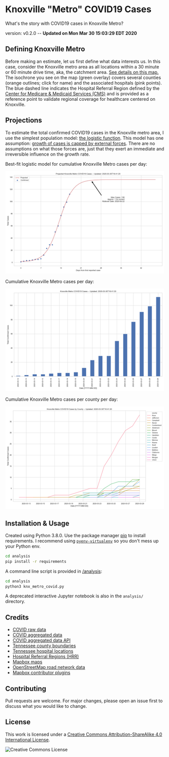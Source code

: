 # Knoxville "Metro" COVID19 Cases

What's the story with COVID19 cases in Knoxville Metro?

version: v0.2.0 -- **Updated on Mon Mar 30 15:03:29 EDT 2020**

## Defining Knoxville Metro

Before making an estimate, let us first define what data interests us. In this case, consider the Knoxville metro area as all locations within a 30 minute or 60 minute drive time, aka, the catchment area. [See details on this map.](https://www.kcavagnolo.com/knx-covid/) The isochrone you see on the map (green overlay) covers several counties (orange outlines; click for name) and the associated hospitals (pink points). The blue dashed line indicates the Hospital Referral Region defined by the [Center for Medicare & Medicaid Services (CMS)](https://www.cms.gov/) and is provided as a reference point to validate regional coverage for healthcare centered on Knoxville.

## Projections

To estimate the total confirmed COVID19 cases in the Knoxville metro area, I use the simplest population model: [the logistic function](https://en.wikipedia.org/wiki/Logistic_function#In_ecology:_modeling_population_growth). This model has one assumption: [growth of cases is capped by external forces](https://www.khanacademy.org/science/biology/ecology/population-growth-and-regulation/a/exponential-logistic-growth). There are no assumptions on what those forces are, just that they exert an immediate and irreversible influence on the growth rate.

Best-fit logistic model for cumulative Knoxville Metro cases per day:

![Best-fit logistic model for cumulative Knoxville Metro cases per day](/imgs/metro-all-fit.png)

Cumulative Knoxville Metro cases per day:

![Cumulative Knoxville Metro cases per day](/imgs/metro-all.png)

Cumulative Knoxville Metro cases per county per day:

![Cumulative Knoxville Metro cases per county per day](/imgs/metro-county-cases.png)

## Installation & Usage

Created using Python 3.8.0. Use the package manager [pip](https://pip.pypa.io/en/stable/) to install requirements. I recommend using [`pyenv-virtualenv`](https://github.com/pyenv/pyenv-virtualenv) so you don't mess up your Python env.

```bash
cd analysis
pip install -r requirements
```

A command line script is provided in [/analysis](/analysis):

```bash
cd analysis
python3 knx_metro_covid.py
```

A deprecated interactive Jupyter notebook is also in the `analysis/` directory.

## Credits

- [COVID raw data](https://github.com/CSSEGISandData/COVID-19)
- [COVID aggregated data](https://github.com/pomber/covid19)
- [COVID aggregated data API](https://covid19api.com/)
- [Tennessee county boundaries](https://tn-tnmap.opendata.arcgis.com/datasets/TWRA::tn-counties)
- [Tennessee hospital locations](https://hub.arcgis.com/datasets/TDH::hospitals)
- [Hospital Referral Regions (HRR)](https://hub.arcgis.com/datasets/fedmaps::hospital-referral-regions)
- [Mapbox maps](https://www.mapbox.com/about/maps/)
- [OpenStreetMap road network data](http://www.openstreetmap.org/about/)
- [Mapbox contributor plugins](https://docs.mapbox.com/mapbox-gl-js/plugins/)

## Contributing

Pull requests are welcome. For major changes, please open an issue first to discuss what you would like to change.

## License

This work is licensed under a [Creative Commons Attribution-ShareAlike 4.0 International License](LICENSE).

![Creative Commons License](https://i.creativecommons.org/l/by-sa/4.0/88x31.png "license")

